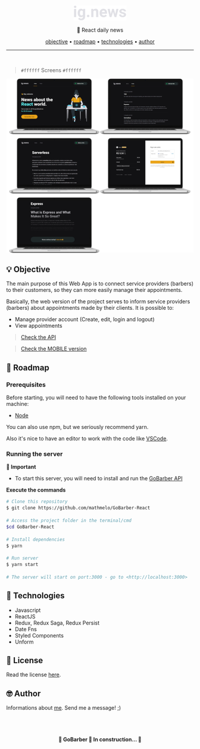<div align="center">
    <img src=".github/logo.svg" height="40"/>
</div>
<p align="center">🚀 React daily news</p>

<div align="center">
 <a href="#-objective">objective</a> •
 <a href="#-roadmap">roadmap</a> •
 <a href="#-technologies">technologies</a> •
 <a href="#-author">author</a>
</div>

---
</br>

> `#ffffff` Screens `#ffffff`

<p align="center">
  <img src="./.github/screens.png"  margin-top="400">
</p>





## 💡 Objective
<p>The main purpose of this Web App is to connect service providers (barbers) to their customers, so they can more easily manage their appointments.</p>
<p>Basically, the web version of the project serves to inform service providers (barbers) about appointments made by their clients. It is possible to:</p>

- Manage provider account (Create, edit, login and logout)
- View appointments

> [Check the API](https://github.com/mathmelo/GoBarber-NodeJS)

> [Check the MOBILE version](https://github.com/mathmelo/GoBarber-React-Native)


## 🎌 Roadmap

### Prerequisites
Before starting, you will need to have the following tools installed on your machine:
<ul>
  <li><a href="https://nodejs.org/en/">Node</a></li>
</ul>

You can also use npm, but we seriously recommend yarn.

Also it's nice to have an editor to work with the code like [VSCode](https://code.visualstudio.com/).

### Running the server
**🚫 Important**
- To start this server, you will need to install and run the [GoBarber API](https://github.com/mathmelo/GoBarber-NodeJS)

**Execute the commands**

```bash
# Clone this repository
$ git clone https://github.com/mathmelo/GoBarber-React

# Access the project folder in the terminal/cmd
$cd GoBarber-React

# Install dependencies
$ yarn

# Run server
$ yarn start

# The server will start on port:3000 - go to <http://localhost:3000>
```

## 💜 Technologies
- Javascript
- ReactJS
- Redux, Redux Saga, Redux Persist
- Date Fns
- Styled Components
- Unform

## 📕 License

Read the license [here](https://github.com/mathmelo/GoBarber-React/blob/main/LICENSE).

## 🤓 Author

Informations about [me](https://github.com/mathmelo).
Send me a message! ;)

<br />
<br />

<h4 align="center">
	🚧  GoBarber 🚀 In construction...  🚧</br>
</h4>
